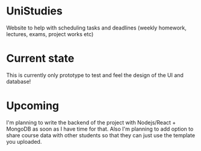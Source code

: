 # UniStudies
Website to help with scheduling tasks and deadlines (weekly homework, lectures, exams, project works etc)

# Current state
This is currently only prototype to test and feel the design of the UI and database!

# Upcoming
I'm planning to write the backend of the project with Nodejs/React + MongoDB as soon as I have time for that. Also I'm planning to add option to share course data with other students so that they can just use the template you uploaded.
